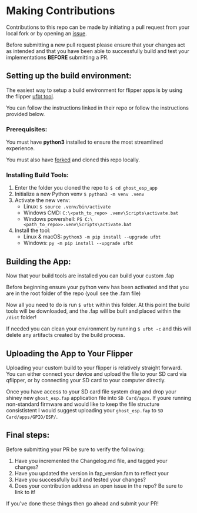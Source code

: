 # Making Contributions 

Contributions to this repo can be made by initiating a pull request from your local fork or by opening an [issue](https://github.com/jaylikesbunda/ghost_esp_app/issues).

Before submitting a new pull request please ensure that your changes act as intended and that you have been able to successfully build and test your implementations **BEFORE** submitting a PR.

## Setting up the build environment:

The easiest way to setup a build environment for flipper apps is by using the flipper [ufbt tool](https://github.com/flipperdevices/flipperzero-ufbt).

You can follow the instructions linked in their repo or follow the instructions provided below.

### Prerequisites:

You must have **python3** installed to ensure the most streamlined experience.

You must also have [forked](https://docs.github.com/en/pull-requests/collaborating-with-pull-requests/working-with-forks/fork-a-repo#fork-an-example-repository) and cloned this repo locally.


### Installing Build Tools:

1. Enter the folder you cloned the repo to ```$ cd ghost_esp_app```
2. Initialize a new Python venv ```$ python3 -m venv .venv```
3. Activate the new venv:
    - Linux: ```$ source .venv/bin/activate```
    - Windows CMD: ```C:\<path_to_repo> .venv\Scripts\activate.bat```
    - Windows powershell: ```PS C:\<path_to_repo>>.venv\Scripts\activate.bat```
4. Install the tool:
    - Linux & macOS: ```python3 -m pip install --upgrade ufbt```  
    - Windows: ```py -m pip install --upgrade ufbt```


## Building the App:
Now that your build tools are installed you can build your custom .fap

Before beginning ensure your python venv has been activated and that you are in the root folder of the repo (youll see the .fam file)

Now all you need to do is run ```$ ufbt``` within this folder. At this point the build tools will be downloaded, and the .fap will be built and placed within the ```/dist``` folder!

If needed you can clean your environment by running ```$ ufbt -c``` and this will delete any artifacts created by the build process.

## Uploading the App to Your Flipper

Uploading your custom build to your flipper is relatively straight forward. You can either connect your device and upload the file to your SD card via qflipper, or by connecting your SD card to your computer directly.

Once you have access to your SD card file system drag and drop your shiney new ```ghost_esp.fap``` application file into ```SD Card/apps```. If youre running non-standard firmware and would like to keep the file structure consististent I would suggest uploading your ```ghost_esp.fap``` to ```SD Card/apps/GPIO/ESP/```.

## Final steps:
Before submitting your PR be sure to verify the following:
1. Have you incremented the Changelog.md file, and tagged your changes?
2. Have you updated the version in fap_version.fam to reflect your
3. Have you successfully built and tested your changes?
4. Does your contribution address an open issue in the repo? Be sure to link to it!

If you've done these things then go ahead and submit your PR!